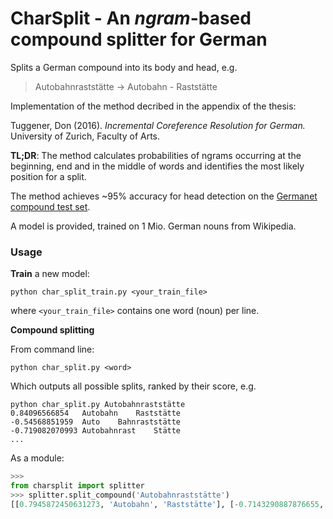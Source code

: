 # CharSplit - An *ngram*-based compound splitter for German

Splits a German compound into its body and head, e.g.
> Autobahnraststätte -> Autobahn - Raststätte

Implementation of the method decribed in the appendix of the thesis:

Tuggener, Don (2016). *Incremental Coreference Resolution for German.* University of Zurich, Faculty of Arts.

**TL;DR**: The method calculates probabilities of ngrams occurring at the beginning, end and in the middle of words and identifies the most likely position for a split.

The method achieves ~95% accuracy for head detection on the [Germanet compound test set](http://www.sfs.uni-tuebingen.de/lsd/compounds.shtml).

A model is provided, trained on 1 Mio. German nouns from Wikipedia.

### Usage ###
**Train** a new model:
```
python char_split_train.py <your_train_file>
```
where `<your_train_file>` contains one word (noun) per line.

**Compound splitting**

From command line:
```
python char_split.py <word>
```
Which outputs all possible splits, ranked by their score, e.g.
```
python char_split.py Autobahnraststätte
0.84096566854	Autobahn	Raststätte
-0.54568851959	Auto	Bahnraststätte
-0.719082070993	Autobahnrast	Stätte
...
```


As a module:
```python
>>>
from charsplit import splitter
>>> splitter.split_compound('Autobahnraststätte')
[[0.7945872450631273, 'Autobahn', 'Raststätte'], [-0.7143290887876655, 'Auto', 'Bahnraststätte'], [-1.1132332878581173, 'Autobahnrast', 'Stätte'], [-1.4010051533086552, 'Aut', 'Obahnraststätte'], [-2.3447843979244944, 'Autobahnrasts', 'Tätte'], [-2.4761904761904763, 'Autobahnra', 'Ststätte'], [-2.4761904761904763, 'Autobahnr', 'Aststätte'], [-2.5733333333333333, 'Autob', 'Ahnraststätte'], [-2.604651162790698, 'Autobahnras', 'Tstätte'], [-2.7142857142857144, 'Autobah', 'Nraststätte'], [-2.730248306997743, 'Autobahnrastst', 'Ätte'], [-2.8033113109925973, 'Autobahnraststä', 'Tte'], [-3.0, 'Autoba', 'Hnraststätte']]
```
